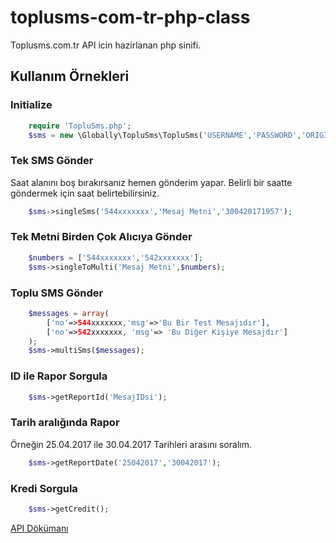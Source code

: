 # toplusms-com-tr-php-class
Toplusms.com.tr API icin hazirlanan php sinifi.

## Kullanım Örnekleri

### Initialize
```php
    require 'TopluSms.php';
    $sms = new \Globally\TopluSms\TopluSms('USERNAME','PASSWORD','ORIGINATOR');
```

### Tek SMS Gönder
Saat alanını boş bırakırsanız hemen gönderim yapar. Belirli bir saatte göndermek için saat belirtebilirsiniz.
```php
    $sms->singleSms('544xxxxxxx','Mesaj Metni','300420171957');
```

### Tek Metni Birden Çok Alıcıya Gönder
```php
    $numbers = ['544xxxxxxx','542xxxxxxx'];
    $sms->singleToMulti('Mesaj Metni',$numbers);
```

### Toplu SMS Gönder
```php
    $messages = array(
        ['no'=>544xxxxxxx,'msg'=>'Bu Bir Test Mesajıdır'],
        ['no'=>542xxxxxxx, 'msg'=> 'Bu Diğer Kişiye Mesajdır']
    );
    $sms->multiSms($messages);
```

### ID ile Rapor Sorgula
```php
    $sms->getReportId('MesajIDsi');
```

### Tarih aralığında Rapor
Örneğin 25.04.2017 ile 30.04.2017 Tarihleri arasını soralım.
```php
    $sms->getReportDate('25042017','30042017');
```

### Kredi Sorgula
```php
    $sms->getCredit();
```

[API Dökümanı](http://toplusms.com.tr/api_dokuman.php)